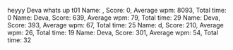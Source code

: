 
heyyy Deva whats up
t01
Name: , Score: 0, Average wpm: 8093, Total time: 0
Name: Deva, Score: 639, Average wpm: 79, Total time: 29
Name: Deva, Score: 393, Average wpm: 67, Total time: 25
Name: d, Score: 210, Average wpm: 26, Total time: 19
Name: Deva, Score: 301, Average wpm: 54, Total time: 32
